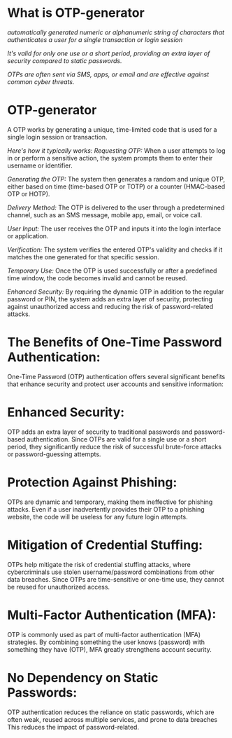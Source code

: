 # What is OTP-generator
*automatically generated numeric or alphanumeric string of characters that authenticates a user for a single transaction or login session*

*It's valid for only one use or a short period, providing an extra layer of security compared to static passwords.*

*OTPs are often sent via SMS, apps, or email and are effective against common cyber threats.*

# OTP-generator
A OTP works by generating a unique, time-limited code that is used for a single login session or transaction.

_Here's how it typically works:_
_Requesting OTP:_ When a user attempts to log in or perform a sensitive action, the system prompts them to enter their username or identifier.

_Generating the OTP:_ The system then generates a random and unique OTP, either based on time (time-based OTP or TOTP) or a counter (HMAC-based OTP or HOTP).

_Delivery Method:_ The OTP is delivered to the user through a predetermined channel, such as an SMS message, mobile app, email, or voice call.

_User Input:_ The user receives the OTP and inputs it into the login interface or application.

_Verification:_ The system verifies the entered OTP's validity and checks if it matches the one generated for that specific session.

_Temporary Use:_ Once the OTP is used successfully or after a predefined time window, the code becomes invalid and cannot be reused.

_Enhanced Security:_ By requiring the dynamic OTP in addition to the regular password or PIN, the system adds an extra layer of security, protecting against unauthorized access and reducing the risk of password-related attacks.

# The Benefits of One-Time Password Authentication:
One-Time Password (OTP) authentication offers several significant benefits that enhance security and protect user accounts and sensitive information: 

# Enhanced Security:
OTP adds an extra layer of security to traditional passwords and password-based authentication. Since OTPs are valid for a single use or a short period, they significantly reduce the risk of successful brute-force attacks or password-guessing attempts.

# Protection Against Phishing: 
OTPs are dynamic and temporary, making them ineffective for phishing attacks.
Even if a user inadvertently provides their OTP to a phishing website, the code will be useless for any future login attempts.

# Mitigation of Credential Stuffing:
OTPs help mitigate the risk of credential stuffing attacks, where cybercriminals use stolen username/password combinations from other data breaches. Since OTPs are time-sensitive or one-time use, they cannot be reused for unauthorized access. 

# Multi-Factor Authentication (MFA):
OTP is commonly used as part of multi-factor authentication (MFA) strategies.
By combining something the user knows (password) with something they have (OTP), MFA greatly strengthens account security.

# No Dependency on Static Passwords:
OTP authentication reduces the reliance on static passwords, which are often weak, reused across multiple services, and prone to data breaches
This reduces the impact of password-related.

